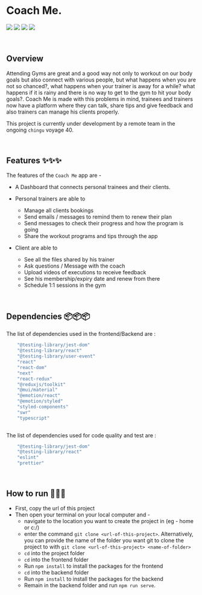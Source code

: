 
# Coach Me.

![](https://img.shields.io/badge/Name-CoachMe-brightgreen?style=plastic&labelColor=inactive)
![](https://img.shields.io/badge/Version-v0.0.1-blueviolet?style=plastic&labelColor=inactive)
![](https://img.shields.io/badge/Stack-MERN-important?style=plastic&labelColor=inactive)
![](https://img.shields.io/badge/Team-chingu.v35.bears.04-informational?style=plastic&labelColor=inactive)

<br>

## Overview

Attending Gyms are great and a good way not only to workout on our body goals but also connect with various people, but what happens when you are not so chanced?, what happens when your trainer is away for a while? what happens if it is rainy and there is no way to get to the gym to hit your body goals?. Coach Me is made with this problems in mind, trainees and trainers now have a platform where they can talk, share tips and give feedback and also trainers can manage his clients properly.

This project is currently under development by a remote team in the ongoing `chingu` voyage 40.

<br>

## Features ✨✨✨
The features of the `Coach Me` app are -
- A Dashboard that connects personal trainees and their clients.
- Personal trainers are able to
    * Manage all clients bookings
    * Send emails / messages to remind them to renew their plan
    * Send messages to check their progress and how the program is going
    * Share the workout programs and tips through the app

- Client are able to 
    * See all the files shared by his trainer
    * Ask questions / Message with the coach
    * Upload videos of executions to receive feedback
    * See his membership/expiry date and renew from there
    * Schedule 1:1 sessions in the gym
<br>

## Dependencies 📦📦📦
The list of dependencies used in the frontend/Backend are :

```javascript
    "@testing-library/jest-dom"
    "@testing-library/react"
    "@testing-library/user-event"
    "react"
    "react-dom"
    "next"
    "react-redux"
    "@reduxjs/toolkit"
    "@mui/material"
    "@emotion/react"
    "@emotion/styled"
    "styled-components"
    "swr"
    "typescript"
   
```
The list of dependencies used for code quality and test are :

```javascript
    "@testing-library/jest-dom"
    "@testing-library/react"
    "eslint"
    "prettier"
```

<br>

## How to run 🚀🚀🚀
* First, copy the url of this project
* Then open your terminal on your local computer and -
    - navigate to the location you want to create the project in (eg - home or c:/)
    - enter the command `git clone <url-of-this-project>`. Alternatively, you can provide the name of the folder you want git to clone the project to with `git clone <url-of-this-project> <name-of-folder>`
    - `cd` into the project folder
    - `cd` into the frontend folder
    - Run `npm install` to install the packages for the frontend
    - `cd` into the backend folder
    - Run `npm install` to install the packages for the backend
    - Remain in the backend folder and run `npm run serve`.

<br>
